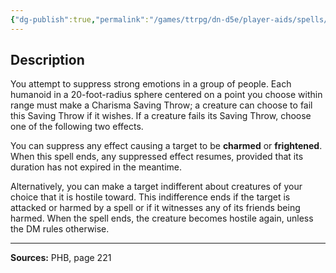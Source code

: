 ```yaml
---
{"dg-publish":true,"permalink":"/games/ttrpg/dn-d5e/player-aids/spells/level-2/calm-emotions/","tags":["TTRPG/DND/5e","verbal","somatic","concentration","Spell"],"noteIcon":""}
---
```



## Description
You attempt to suppress strong emotions in a group of people.
Each humanoid in a 20-foot-radius sphere centered on a point you choose within range must make a Charisma Saving Throw; a creature can choose to fail this Saving Throw if it wishes.
If a creature fails its Saving Throw, choose one of the following two effects.

You can suppress any effect causing a target to be **charmed** or **frightened**.
When this spell ends, any suppressed effect resumes, provided that its duration has not expired in the meantime.

Alternatively, you can make a target indifferent about creatures of your choice that it is hostile toward.
This indifference ends if the target is attacked or harmed by a spell or if it witnesses any of its friends being harmed.
When the spell ends, the creature becomes hostile again, unless the DM rules otherwise.

---

**Sources:** PHB, page 221

